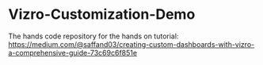 # Vizro-Customization-Demo

The hands code repository for the hands on tutorial: https://medium.com/@saffand03/creating-custom-dashboards-with-vizro-a-comprehensive-guide-73c69c6f851e
